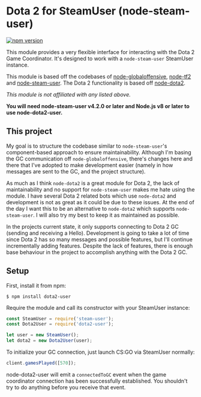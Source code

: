 # Dota 2 for SteamUser (node-steam-user)

[![npm version](https://img.shields.io/npm/v/dota2-user.svg)](https://npmjs.com/package/dota2-user)

This module provides a very flexible interface for interacting with the Dota 2 Game Coordinator. It's designed to work with a `node-steam-user` SteamUser instance.

This module is based off the codebases of [node-globaloffensive](https://github.com/doctormckay/node-globaloffensive), [node-tf2](https://github.com/doctormckay/node-tf2) and [node-steam-user](https://github.com/doctormckay/node-steam-user). The Dota 2 functionality is based off [node-dota2](https://github.com/Arcana/node-dota2/).

*This module is not affiliated with any listed above.*

**You will need node-steam-user v4.2.0 or later and Node.js v8 or later to use node-dota2-user.**

## This project

My goal is to structure the codebase similar to `node-steam-user`'s component-based approach to ensure maintainability. Although I'm basing the GC communication off `node-globaloffensive`, there's changes here and there that I've adopted to make development easier (namely in how messages are sent to the GC, and the project structure).

As much as I think `node-dota2` is a great module for Dota 2, the lack of maintainability and no support for `node-steam-user` makes me hate using the module. I have several Dota 2 related bots which use `node-dota2` and development is not as great as it could be due to these issues. At the end of the day I want this to be an alternative to `node-dota2` which supports `node-steam-user`. I will also try my best to keep it as maintained as possible.

In the projects current state, it only supports connecting to Dota 2 GC (sending and receiving a Hello). Development is going to take a lot of time since Dota 2 has so many messages and possible features, but I'll continue incrementally adding features. Despite the lack of features, there is enough base behaviour in the project to accomplish anything with the Dota 2 GC.

## Setup

First, install it from npm:

	$ npm install dota2-user

Require the module and call its constructor with your SteamUser instance:

```js
const SteamUser = require('steam-user');
const Dota2User = require('dota2-user');

let user = new SteamUser();
let dota2 = new Dota2User(user);
```

To initialize your GC connection, just launch CS:GO via SteamUser normally:

```js
client.gamesPlayed([570]);
```

node-dota2-user will emit a `connectedToGC` event when the game coordinator connection has been successfully established. You shouldn't try to do anything before you receive that event.
